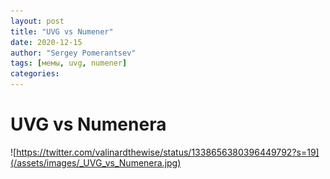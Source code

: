 ```yaml
---
layout: post
title: "UVG vs Numener"
date: 2020-12-15
author: "Sergey Pomerantsev"
tags: [мемы, uvg, numener]
categories:
---
```


# UVG vs Numenera

![https://twitter.com/valinardthewise/status/1338656380396449792?s=19](/assets/images/_UVG_vs_Numenera.jpg)
